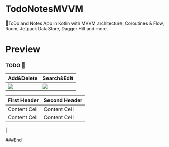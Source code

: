 # TodoNotesMVVM
📝ToDo and Notes App in Kotlin with  MVVM architecture, Coroutines &amp; Flow, Room, Jetpack DataStore, Dagger Hilt and more.




# Preview


### TODO 📝
 Add&Delete  | Search&Edit
------------- | -------------
![](https://im.ezgif.com/tmp/ezgif-1-dd48e1f242.gif)  | ![](https://im.ezgif.com/tmp/ezgif-1-4651365a2c.gif)










| First Header  | Second Header |
| ------------- | ------------- |
| Content Cell  | Content Cell  |
| Content Cell  | Content Cell  |

|

###End
